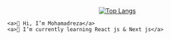 <div align="center">
    <a href="#">
      <img src="https://github-readme-stats.vercel.app/api/top-langs/?username=mohamadrzm&layout=donut&theme=radical" alt="Top Langs">
    </a>


</div>
  
    <a>👋 Hi, I’m Mohamadreza</a>
    <a>🧪 I’m currently learning React js & Next js</a>

